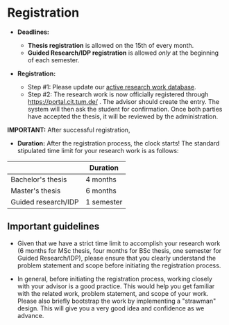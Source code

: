 # Registration

- **Deadlines:** 
    -  **Thesis registration** is allowed on the 15th of every month.
    -  **Guided Research/IDP registration** is allowed *only* at the beginning of each semester.

- **Registration:**

    - Step #1: Please update our [active research work database](https://github.com/TUM-DSE/research-work-archive/blob/main/active_research.md).
    - Step #2: The research work is now officially registered through https://portal.cit.tum.de/ . The advisor should create the entry. The system will then ask the student for confirmation. Once both parties have accepted the thesis, it will be reviewed by the administration.

**IMPORTANT:** After successful registration,   

- **Duration:** After the registration process, the clock starts! The standard stipulated time limit for your research work is as follows:

|                    | Duration   |
|--------------------|------------|
| Bachelor's thesis  | 4 months   |
| Master's thesis    | 6 months   |
| Guided research/IDP| 1 semester |

## Important guidelines

- Given that we have a strict time limit to accomplish your research work (6 months for MSc thesis, four months for BSc thesis, one semester for Guided Research/IDP), please ensure that you clearly understand the problem statement and scope before initiating the registration process.


- In general, before initiating the registration process, working closely with your advisor is a good practice. This would help you get familiar with the related work, problem statement, and scope of your work. Please also briefly bootstrap the work by implementing a "strawman" design. This will give you a very good idea and confidence as we advance. 





 

